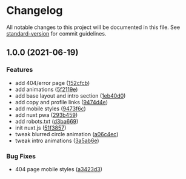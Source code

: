 # Changelog

All notable changes to this project will be documented in this file. See [standard-version](https://github.com/conventional-changelog/standard-version) for commit guidelines.

## 1.0.0 (2021-06-19)


### Features

* add 404/error page ([152cfcb](https://github.com/plankalql/no-portfolio/commit/152cfcb39752ff7ff3d6973ad7bac004fc852582))
* add animations ([5f2119e](https://github.com/plankalql/no-portfolio/commit/5f2119e69acb2483ba3c793fd169ef402255b1c3))
* add base layout and intro section ([1eb40d0](https://github.com/plankalql/no-portfolio/commit/1eb40d0099091f5b4630a5bc686842c54e8d8149))
* add copy and profile links ([9474d4e](https://github.com/plankalql/no-portfolio/commit/9474d4ec6f489d519638780f77e22e14629ae532))
* add mobile styles ([9473f6c](https://github.com/plankalql/no-portfolio/commit/9473f6cd8ffcbd8dae2f560541cb407597edebb2))
* add nuxt pwa ([293b459](https://github.com/plankalql/no-portfolio/commit/293b4595b8a08fd6fe717a39b583133c24370fae))
* add robots.txt ([d3ba669](https://github.com/plankalql/no-portfolio/commit/d3ba669d7e99578b0b40624a07aeabdd12947537))
* init nuxt.js ([51f3857](https://github.com/plankalql/no-portfolio/commit/51f38571362e8f4f2c0e513026d3c4b7367c6e73))
* tweak blurred circle animation ([a06c4ec](https://github.com/plankalql/no-portfolio/commit/a06c4ec310282fa9f2fc77c774c2b64dc4d3aae4))
* tweak intro animations ([3a5ab6e](https://github.com/plankalql/no-portfolio/commit/3a5ab6e0e83c08fab73d82e411c4a8f347b9ca4a))


### Bug Fixes

* 404 page mobile styles ([a3423d3](https://github.com/plankalql/no-portfolio/commit/a3423d3d3aeb6701ff090ca6578b1860b1d865fc))
